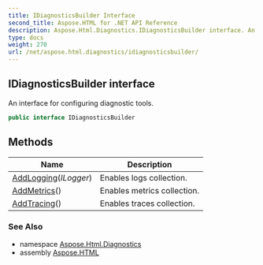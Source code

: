 ```yaml
---
title: IDiagnosticsBuilder Interface
second_title: Aspose.HTML for .NET API Reference
description: Aspose.Html.Diagnostics.IDiagnosticsBuilder interface. An interface for configuring diagnostic tools
type: docs
weight: 270
url: /net/aspose.html.diagnostics/idiagnosticsbuilder/
---
```

## IDiagnosticsBuilder interface

An interface for configuring diagnostic tools.

```csharp
public interface IDiagnosticsBuilder
```

## Methods

| Name | Description |
| --- | --- |
| [AddLogging](../../aspose.html.diagnostics/idiagnosticsbuilder/addlogging/)(*ILogger*) | Enables logs collection. |
| [AddMetrics](../../aspose.html.diagnostics/idiagnosticsbuilder/addmetrics/)() | Enables metrics collection. |
| [AddTracing](../../aspose.html.diagnostics/idiagnosticsbuilder/addtracing/)() | Enables traces collection. |

### See Also

* namespace [Aspose.Html.Diagnostics](../../aspose.html.diagnostics/)
* assembly [Aspose.HTML](../../)
